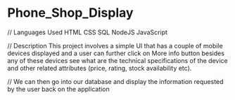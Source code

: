 # Phone_Shop_Display
// Languages Used
HTML
CSS
SQL
NodeJS
JavaScript

// Description
This project involves a simple UI that has a couple of mobile devices displayed and a user can further click on More info button besides any of these devices
see what are the technical specifications of the device and other related attributes (price, rating, stock availability etc).

// We can then go into our database and display the information requested by the user back on the application
